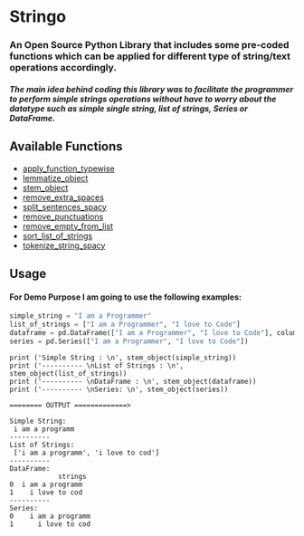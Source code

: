 # Stringo

### An Open Source Python Library that includes some pre-coded functions which can be applied for different type of string/text operations accordingly.

##### The main idea behind coding this library was to facilitate the programmer to perform simple strings operations without have to worry about the datatype such as simple single string, list of strings, Series or DataFrame. 


## Available Functions

* [apply_function_typewise](#apply_function_typewise)
* [lemmatize_object](#lemmatize_object)
* [stem_object](#stem_object)
* [remove_extra_spaces](#remove_extra_spaces)
* [split_sentences_spacy](#split_sentences_spacy)
* [remove_punctuations](#remove_punctuations)
* [remove_empty_from_list](#remove_empty_from_list)
* [sort_list_of_strings](#sort_list_of_strings)
* [tokenize_string_spacy](#tokenize_string_spacy)

## Usage

#### For Demo Purpose I am going to use the following examples:

```python
simple_string = "I am a Programmer"
list_of_strings = ["I am a Programmer", "I love to Code"]
dataframe = pd.DataFrame(["I am a Programmer", "I love to Code"], columns=['strings'])
series = pd.Series(["I am a Programmer", "I love to Code"])
```

```
print ('Simple String : \n', stem_object(simple_string))
print ('---------- \nList of Strings : \n', stem_object(list_of_strings))
print ('---------- \nDataFrame : \n', stem_object(dataframe))
print ('---------- \nSeries: \n', stem_object(series))

======== OUTPUT =============>

Simple String: 
 i am a programm
---------- 
List of Strings: 
 ['i am a programm', 'i love to cod']
---------- 
DataFrame: 
            strings
0  i am a programm
1    i love to cod
---------- 
Series: 
0    i am a programm
1      i love to cod

```
